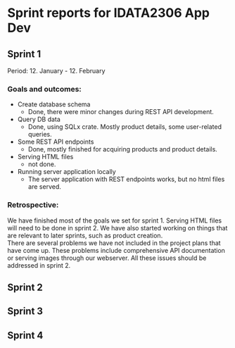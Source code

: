 # Sprint reports for IDATA2306 App Dev

## Sprint 1
Period: 12. January - 12. February
### Goals and outcomes: 
- Create database schema     
	- Done, there were minor changes during REST API development. 
- Query DB data 
	- Done, using SQLx crate. Mostly product details, some user-related queries. 
- Some REST API endpoints 
	- Done, mostly finished for acquiring products and product details. 
- Serving HTML files 
	- not done. 
- Running server application locally 
	- The server application with REST endpoints works, but no html files are served.
### Retrospective:
We have finished most of the goals we set for sprint 1. Serving HTML files will need to be done in sprint 2. We have also started working on things that are relevant to later sprints, such as product creation.  
There are several problems we have not included in the project plans that have come up. These problems include comprehensive API documentation or serving images through our webserver. All these issues should be addressed in sprint 2.

## Sprint 2

## Sprint 3

## Sprint 4